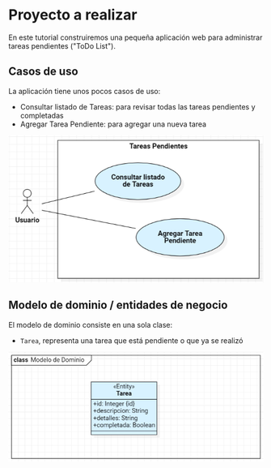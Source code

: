 # Proyecto a realizar

En este tutorial construiremos una pequeña aplicación web para administrar tareas pendientes ("ToDo List").

## Casos de uso

La aplicación tiene unos pocos casos de uso:
- Consultar listado de Tareas: para revisar todas las tareas pendientes y completadas
- Agregar Tarea Pendiente: para agregar una nueva tarea

<img src="./models/casos-de-uso.png">


## Modelo de dominio / entidades de negocio

El modelo de dominio consiste en una sola clase:
- `Tarea`, representa una tarea que está pendiente o que ya se realizó 

<img src="./models/modelo-de-dominio.png">